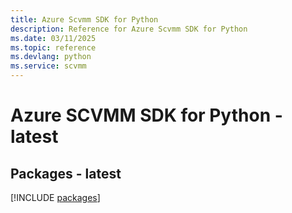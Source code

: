 ```yaml
---
title: Azure Scvmm SDK for Python
description: Reference for Azure Scvmm SDK for Python
ms.date: 03/11/2025
ms.topic: reference
ms.devlang: python
ms.service: scvmm
---
```

# Azure SCVMM SDK for Python - latest
## Packages - latest
[!INCLUDE [packages](scvmm-index.md)]